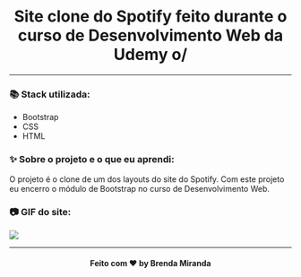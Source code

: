 <h1 align="center">
  Site clone do Spotify feito durante o curso de Desenvolvimento Web da Udemy o/
</h1>
<hr>
 
### 📚  Stack utilizada:
* Bootstrap
* CSS
* HTML

### ✨  Sobre o projeto e o que eu aprendi:
O projeto é o clone de um dos layouts do site do Spotify. Com este projeto eu encerro o módulo de Bootstrap no curso de Desenvolvimento Web.

### 📷  GIF do site:

![](screenshots/1.gif)
________

<h4 align="center">
  Feito com ❤  by Brenda Miranda
</h4>
